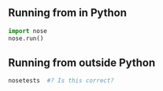 ## Running from in Python

```python
import nose
nose.run()
```

## Running from outside Python

```python
nosetests  #? Is this correct?
```